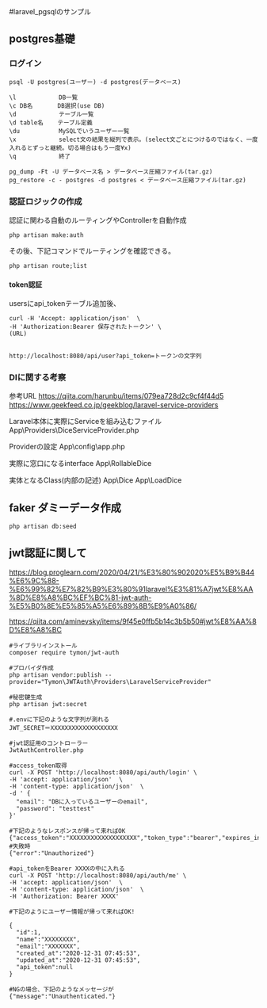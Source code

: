 #laravel_pgsqlのサンプル

## postgres基礎

###  ログイン
```
psql -U postgres(ユーザー) -d postgres(データベース)

\l            DB一覧
\c DB名       DB選択(use DB)
\d            テーブル一覧
\d table名    テーブル定義
\du           MySQLでいうユーザー一覧
\x            select文の結果を縦列で表示。(select文ごとにつけるのではなく、一度入れるとずっと継続。切る場合はもう一度¥x)
\q            終了
```

```
pg_dump -Ft -U データベース名 > データベース圧縮ファイル(tar.gz)
pg_restore -c - postgres -d postgres < データベース圧縮ファイル(tar.gz)
```

### 認証ロジックの作成

認証に関わる自動のルーティングやControllerを自動作成
```
php artisan make:auth
```
その後、下記コマンドでルーティングを確認できる。
```
php artisan route;list
```

#### token認証
usersにapi_tokenテーブル追加後、

```
curl -H 'Accept: application/json'  \
-H 'Authorization:Bearer 保存されたトークン' \
(URL) 


http://localhost:8080/api/user?api_token=トークンの文字列

````

### DIに関する考察
参考URL 
https://qiita.com/harunbu/items/079ea728d2c9cf4f44d5
https://www.geekfeed.co.jp/geekblog/laravel-service-providers

Laravel本体に実際にServiceを組み込むファイル
App\Providers\DiceServiceProvider.php

Providerの設定
App\config\app.php

実際に窓口になるinterface
App\RollableDice

実体となるClass(内部の記述)
App\Dice
App\LoadDice


## faker ダミーデータ作成

```
php artisan db:seed
```

## jwt認証に関して

https://blog.proglearn.com/2020/04/21/%E3%80%902020%E5%B9%B44%E6%9C%88-%E6%99%82%E7%82%B9%E3%80%91laravel%E3%81%A7jwt%E8%AA%8D%E8%A8%BC%EF%BC%81-jwt-auth-%E5%B0%8E%E5%85%A5%E6%89%8B%E9%A0%86/


https://qiita.com/aminevsky/items/9f45e0ffb5b14c3b5b50#jwt%E8%AA%8D%E8%A8%BC

```
#ライブラリインストール
composer require tymon/jwt-auth

#プロバイダ作成
php artisan vendor:publish --provider="Tymon\JWTAuth\Providers\LaravelServiceProvider"

#秘密鍵生成
php artisan jwt:secret

#.envに下記のような文字列が測れる
JWT_SECRET＝XXXXXXXXXXXXXXXXXXX

#jwt認証用のコントローラー
JwtAuthController.php

#access_token取得
curl -X POST 'http://localhost:8080/api/auth/login' \
-H 'accept: application/json'  \
-H 'content-type: application/json'  \
-d ' {
  "email": "DBに入っているユーザーのemail",
  "password": "testtest"
}'

#下記のようなレスポンスが帰って来ればOK
{"access_token":"XXXXXXXXXXXXXXXXXXX","token_type":"bearer","expires_in":3600}
#失敗時
{"error":"Unauthorized"}

#api_tokenをBearer XXXXの中に入れる
curl -X POST 'http://localhost:8080/api/auth/me' \
-H 'accept: application/json'  \
-H 'content-type: application/json'  \
-H 'Authorization: Bearer XXXX'

#下記のようにユーザー情報が帰って来ればOK!

{
  "id":1,
  "name":"XXXXXXXX",
  "email":"XXXXXXX",
  "created_at":"2020-12-31 07:45:53",
  "updated_at":"2020-12-31 07:45:53",
  "api_token":null
}

#NGの場合、下記のようなメッセージが
{"message":"Unauthenticated."}

````
